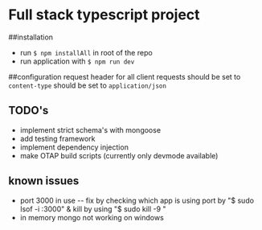 # Full stack typescript project

##installation
- run `$ npm installAll` in root of the repo
- run application with `$ npm run dev`

##configuration
request header for all client requests should be set to `content-type` should be set to `application/json`

## TODO's
- implement strict schema's with mongoose
- add testing framework
- implement dependency injection
- make OTAP build scripts (currently only devmode available)

## known issues
- port 3000 in use
-- fix by checking which app is using port by "$ sudo lsof -i :3000" & kill by using "$ sudo kill -9 <PID>"
- in memory mongo not working on windows

